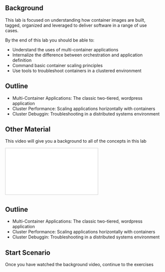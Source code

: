 ## Background
This lab is focused on understanding how container images are built, tagged, organized and leveraged to deliver software in a range of use cases.

By the end of this lab you should be able to:
- Understand the uses of multi-container applications
- Internalize the difference between orchestration and application definition
- Command basic container scaling principles
- Use tools to troubleshoot containers in a clustered environment

## Outline
- Multi-Container Applications: The classic two-tiered, wordpress application
- Cluster Performance: Scaling applications horizontally with containers
- Cluster Debuggin: Troubleshooting in a distributed systems environment

## Other Material
This video will give you a background to all of the concepts in this lab

<iframe src="//www.slideshare.net/slideshow/embed_code/key/973NBq7AnUTTWA" frameborder="0" marginwidth="0" marginheight="0" scrolling="no" style="border:1px solid #CCC; border-width:1px; margin-bottom:5px; max-width: 100%;" allowfullscreen> </iframe>

## Outline
- Multi-Container Applications: The classic two-tiered, wordpress application
- Cluster Performance: Scaling applications horizontally with containers
- Cluster Debuggin: Troubleshooting in a distributed systems environment

## Start Scenario
Once you have watched the background video, continue to the exercises
